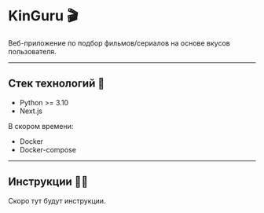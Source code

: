 # KinGuru 🎬
Веб-приложение по подбор фильмов/сериалов на основе
вкусов пользователя.
___

## Стек технологий 📝
- Python >= 3.10
- Next.js

В скором времени:
- Docker
- Docker-compose


___
## Инструкции 🧑‍💻
Скоро тут будут инструкции.
